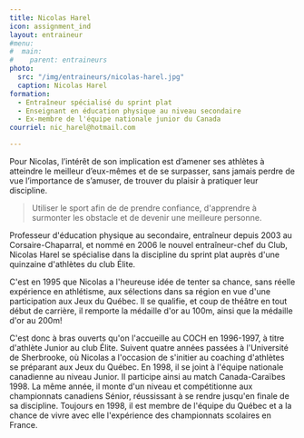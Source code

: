 ```yaml
---
title: Nicolas Harel
icon: assignment_ind
layout: entraineur
#menu:
#  main:
#    parent: entraineurs
photo:
  src: "/img/entraineurs/nicolas-harel.jpg"
  caption: Nicolas Harel
formation:
  - Entraîneur spécialisé du sprint plat
  - Enseignant en éducation physique au niveau secondaire
  - Ex-membre de l'équipe nationale junior du Canada
courriel: nic_harel@hotmail.com

---
```

Pour Nicolas, l’intérêt de son implication est d’amener ses athlètes à atteindre le meilleur d’eux-mêmes et de se surpasser, sans jamais perdre de vue l’importance de s’amuser, de trouver du plaisir à pratiquer leur discipline.

> Utiliser le sport afin de de prendre confiance, d'apprendre à surmonter les obstacle et de devenir une meilleure personne.

Professeur d'éducation physique au secondaire, entraîneur depuis 2003 au Corsaire-Chaparral, et nommé en 2006 le nouvel entraîneur-chef du Club, Nicolas Harel se spécialise dans la discipline du sprint plat auprès d'une quinzaine d'athlètes du club Élite.

C'est en 1995 que Nicolas a l'heureuse idée de tenter sa chance, sans réelle expérience en athlétisme, aux sélections dans sa région en vue d'une participation aux Jeux du Québec. Il se qualifie, et coup de théâtre en tout début de carrière, il remporte la médaille d'or au 100m, ainsi que la médaille d'or au 200m!

C'est donc à bras ouverts qu'on l'accueille au COCH en 1996-1997, à titre d'athlète Junior au club Élite. Suivent quatre années passées à l'Université de Sherbrooke, où Nicolas a l'occasion de s'initier au coaching d'athlètes se préparant aux Jeux du Québec. En 1998, il se joint à l'équipe nationale canadienne au niveau Junior. Il participe ainsi au match Canada-Caraïbes 1998. La même année, il monte d'un niveau et compétitionne aux championnats canadiens Sénior, réussissant à se rendre jusqu'en finale de sa discipline. Toujours en 1998, il est membre de l'équipe du Québec et a la chance de vivre avec elle l'expérience des championnats scolaires en France.
